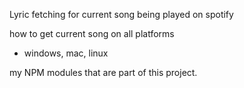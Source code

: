 Lyric fetching for current song being played on spotify

how to get current song on all platforms
- windows, mac, linux

my NPM modules that are part of this project.
